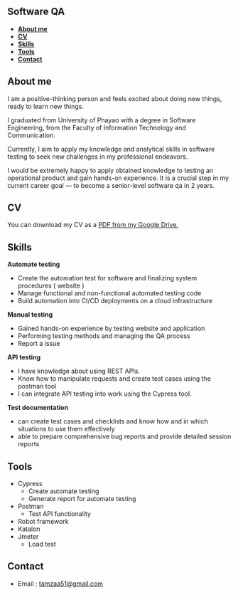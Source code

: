## Software QA

- **[About me](#aboutme)**
- **[CV](#CV)**
- **[Skills](#skills)**
- **[Tools](#Tools)**
- **[Contact](#Contact)**
  
## <a name="aboutme"></a>About me

I am a positive-thinking person and feels excited about doing new things, ready to learn new things.

I graduated from University of Phayao with a degree in Software Engineering, from the Faculty of Information Technology and Communication.

Currently, I aim to apply my knowledge and analytical skills in software testing to seek new challenges in my professional endeavors.

I would be extremely happy to apply obtained knowledge to testing an operational product and gain hands-on experience. It is a crucial step in my current career goal — to become a senior-level software qa in 2 years.

## <a name="CV"></a>CV

You can download my CV as a [PDF from my Google Drive.](https://drive.google.com/file/d/18TmB9Pg2jgu1SEASLInVwTDS7QtbWqma/view?usp=sharing)

## <a name="skills"></a>Skills

**Automate testing**
- Create the automation test for software and finalizing system procedures ( website )
- Manage functional and non-functional automated testing code
- Build automation into CI/CD deployments on a cloud infrastructure

**Manual testing**
- Gained hands-on experience by testing website and application
- Performing testing methods and managing the QA process
- Report a issue

**API testing**
- I have knowledge about using REST APIs.
- Know how to manipulate requests and create test cases using the postman tool
- I can integrate API testing into work using the Cypress tool.
  
**Test documentation**
- can create test cases and checklists and know how and in which situations to use them effectively
- able to prepare comprehensive bug reports and provide detailed session reports

## <a name="Tools"></a>Tools

- Cypress
  - Create automate testing
  - Generate report for automate testing
- Postman
  - Test API functionality
- Robot  framework
- Katalon
- Jmeter
  - Load test

## <a name="Contact"></a>Contact
- Email : tamzaa51@gmail.com
